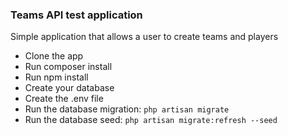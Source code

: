 ### Teams API test application

Simple application that allows a user to create teams and players

-   Clone the app
-   Run composer install
-   Run npm install
-   Create your database
-   Create the .env file
-   Run the database migration: `php artisan migrate`
-   Run the database seed: `php artisan migrate:refresh --seed`
